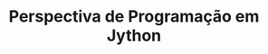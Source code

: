---
title: "Perspectiva de Programação em Jython"
url: /pt/java/perspectiva-de-programacao-em-jython/
weight: 20
type: docs
---